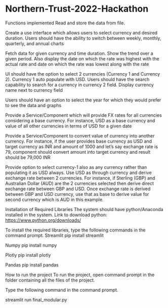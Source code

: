 # Northern-Trust-2022-Hackathon
Functions implemented
Read and store the data from file.

Create a use interface which allows users to select currency and desired duration. Users should have the ability to switch between weekly, monthly, quarterly, and annual charts

Fetch data for given currency and time duration. Show the trend over a given period. Also display the date on which the rate was highest with the actual rate and date on which the rate was lowest along with the rate

UI should have the option to select 2 currencies (Currency 1 and Currency 2). Currency 1 auto populate with USD. Users should have the search capability to search for a currency in currency 2 field. Display currency name next to currency field

Users should have an option to select the year for which they would prefer to see the data and graphs

Provide a Service/Component which will provide FX rates for all currencies considering a base currency. For instance, USD as a base currency and value of all other currencies in terms of USD for a given date

Provide a Service/Component to convert value of currency into another currency. For instance, if the user provides base currency as USD and target currency as INR and amount of 1000 and let’s say exchange rate is 79, component should convert amount into target currency and result should be 79,000 INR

Provide option to select currency-1 also as any currency rather than populating it as USD always. Use USD as through currency and derive exchange rate between 2 currencies. For instance, if Sterling (GBP) and Australian Dollar (AUD) are the 2 currencies selected then derive direct exchange rate between GBP and USD. Once exchange rate is derived between GBP and USD currency, use that as base to derive value for second currency which is AUD in this example.

Installation of Required Libraries
The system should have python/Anaconda installed in the system.
Link to download python:
https://www.python.org/downloads/

To install the required libraries, type the following commands in the command prompt.
Streamlit
pip install streamlit

Numpy
pip install numpy

Plotly
pip install plotly

Pandas
pip install pandas

How to run the project
To run the project, open command prompt in the folder containing all the files of the project.

Type the following command in the command prompt.

streamlit run final_modular.py
